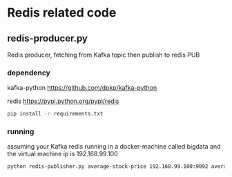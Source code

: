# Redis related code

## redis-producer.py
Redis producer, fetching from Kafka topic then publish to redis PUB
### dependency
kafka-python    https://github.com/dpkp/kafka-python

redis           https://pypi.python.org/pypi/redis

```sh
pip install -r requirements.txt
```

### running
assuming your Kafka redis running in a docker-machine called bigdata and the virtual machine ip is 192.168.99.100
```sh
python redis-publisher.py average-stock-price 192.168.99.100:9092 average-stock-price 192.168.99.100 6379
```


